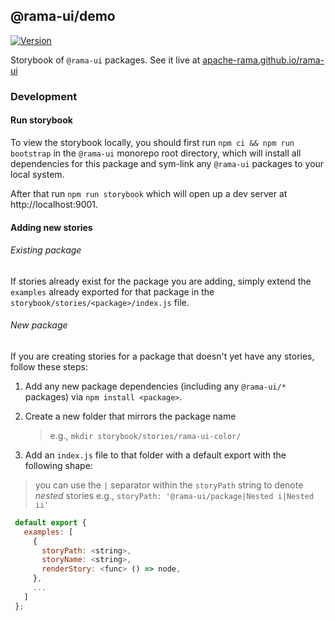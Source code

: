 <!--
Licensed to the Apache Software Foundation (ASF) under one
or more contributor license agreements.  See the NOTICE file
distributed with this work for additional information
regarding copyright ownership.  The ASF licenses this file
to you under the Apache License, Version 2.0 (the
"License"); you may not use this file except in compliance
with the License.  You may obtain a copy of the License at

  http://www.apache.org/licenses/LICENSE-2.0

Unless required by applicable law or agreed to in writing,
software distributed under the License is distributed on an
"AS IS" BASIS, WITHOUT WARRANTIES OR CONDITIONS OF ANY
KIND, either express or implied.  See the License for the
specific language governing permissions and limitations
under the License.
-->

## @rama-ui/demo

[![Version](https://img.shields.io/github/package-json/v/apache/rama?filename=rama-frontend%2Fpackages%2Frama-ui-demo%2Fpackage.json&style=flat)](https://github.com/itsjpthakur/rama/blob/master/rama-frontend/packages/rama-ui-demo/package.json)

Storybook of `@rama-ui` packages. See it live at
[apache-rama.github.io/rama-ui](https://apache-rama.github.io/rama-ui)

### Development

#### Run storybook

To view the storybook locally, you should first run `npm ci && npm run bootstrap` in the
`@rama-ui` monorepo root directory, which will install all dependencies for this package and
sym-link any `@rama-ui` packages to your local system.

After that run `npm run storybook` which will open up a dev server at http://localhost:9001.

#### Adding new stories

###### Existing package

If stories already exist for the package you are adding, simply extend the `examples` already
exported for that package in the `storybook/stories/<package>/index.js` file.

###### New package

If you are creating stories for a package that doesn't yet have any stories, follow these steps:

1. Add any new package dependencies (including any `@rama-ui/*` packages) via
   `npm install <package>`.

2. Create a new folder that mirrors the package name

   > e.g., `mkdir storybook/stories/rama-ui-color/`

3. Add an `index.js` file to that folder with a default export with the following shape:

> you can use the `|` separator within the `storyPath` string to denote _nested_ stories e.g.,
> `storyPath: '@rama-ui/package|Nested i|Nested ii'`

```javascript
 default export {
   examples: [
     {
       storyPath: <string>,
       storyName: <string>,
       renderStory: <func> () => node,
     },
     ...
   ]
 };
```
